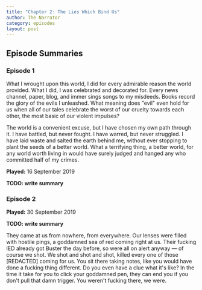 ```yaml
---
title: "Chapter 2: The Lies Which Bind Us"
author: The Narrator
category: episodes
layout: post
---
```


## Episode Summaries ##

### Episode 1 ###

What I wrought upon this world, I did for every admirable reason the world provided. What I did, I was celebrated and decorated for. Every news channel, paper, blog, and immer sings songs to my misdeeds. Books record the glory of the evils I unleashed. What meaning does "evil" even hold for us when all of our tales celebrate the worst of our cruelty towards each other, the most basic of our violent impulses?

The world is a convenient excuse, but I have chosen my own path through it. I have battled, but never fought. I have warred, but never struggled. I have laid waste and salted the earth behind me, without ever stopping to plant the seeds of a better world. What a terrifying thing, a better world, for any world worth living in would have surely judged and hanged any who committed half of my crimes.


**Played:** 16 September 2019

**TODO: write summary**

### Episode 2 ###

**Played:** 30 September 2019

**TODO: write summary**

They came at us from nowhere, from everywhere. Our lenses were filled with hostile pings, a goddamned sea of red coming right at us. Their fucking IED already got Buster the day before, so were all on alert anyway — of course we shot. We shot and shot and shot, killed every one of those \[REDACTED\] coming for us. You sit there taking notes, like you would have done a fucking thing different. Do you even have a clue what it's like? In the time it take for you to click your goddamned pen, they can end you if you don't pull that damn trigger. You weren't fucking there, we were.
